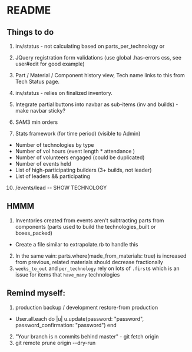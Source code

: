 # README

## Things to do
1. inv/status - not calculating based on parts_per_technology or 

3. JQuery registration form validations (use global .has-errors css, see user#edit for good example)

4. Part / Material / Component history view, Tech name links to this from Tech Status page.

5. inv/status - relies on finalized inventory.

7. Integrate partial buttons into navbar as sub-items (inv and builds) - make navbar sticky?

8. SAM3 min orders 

9. Stats framework (for time period) (visible to Admin)
  - Number of technologies by type
  - Number of vol hours (event length * attendance )
  - Number of volunteers engaged (could be duplicated)
  - Number of events held
  - List of high-participating builders (3+ builds, not leader)
  - List of leaders && participating

10. /events/lead -- SHOW TECHNOLOGY

## HMMM
1. Inventories created from events aren't subtracting parts from components (parts used to build the technologies_built or boxes_packed)
  - Create a file similar to extrapolate.rb to handle this
2. In the same vain: parts.where(made_from_materials: true) is increased from previous, related materials should decrease fractionally
3. `weeks_to_out` and `per_technology` rely on lots of `.first`s which is an issue for items that `have_many` technologies

## Remind myself:
1. production backup / development restore-from production
  - User.all.each do |u| u.update(password: "password", password_confirmation: "password") end
2. "Your branch is n commits behind master" - git fetch origin
3. git remote prune origin --dry-run